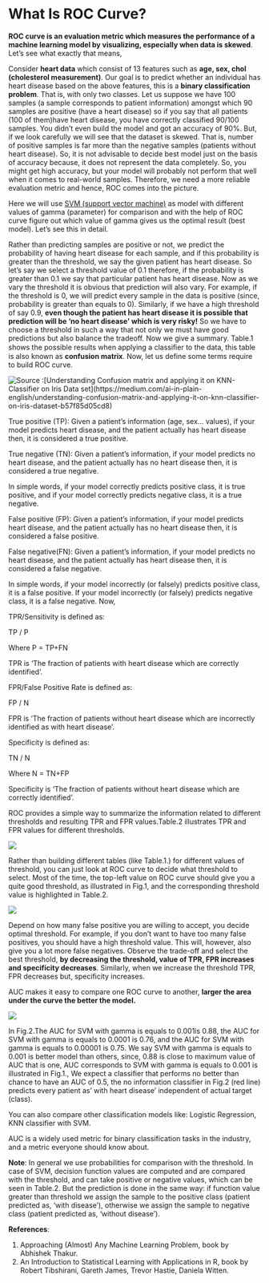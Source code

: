 # What Is ROC Curve?

 **ROC curve is an evaluation metric which measures the performance of a machine learning model by visualizing, especially when data is skewed**. Let’s see what exactly that means,

Consider **heart data** which consist of 13 features such as **age, sex, chol (cholesterol measurement)**. Our goal is to predict whether an individual has heart disease based on the above features, this is a **binary classification problem**. That is, with only two classes. Let us suppose we have 100 samples (a sample corresponds to patient information) amongst which 90 samples are positive (have a heart disease) so if you say that all patients (100 of them)have heart disease, you have correctly classified 90/100 samples. You didn’t even build the model and got an accuracy of 90%. But, if we look carefully we will see that the dataset is skewed. That is, number of positive samples is far more than the negative samples (patients without heart disease). So, it is not advisable to decide best model just on the basis of accuracy because, it does not represent the data completely. So, you might get high accuracy, but your model will probably not perform that well when it comes to real-world samples. Therefore, we need a more reliable evaluation metric and hence, ROC comes into the picture.

Here we will use [SVM (support vector machine)](https://medium.com/swlh/what-is-svm-f4e06eca79b3) as model with different values of gamma (parameter) for comparison and with the help of ROC curve figure out which value of gamma gives us the optimal result (best model). Let’s see this in detail.

Rather than predicting samples are positive or not, we predict the probability of having heart disease for each sample, and if this probability is greater than the threshold, we say the given patient has heart disease. So let’s say we select a threshold value of 0.1 therefore, if the probability is greater than 0.1 we say that particular patient has heart disease. Now as we vary the threshold it is obvious that prediction will also vary. For example, if the threshold is 0, we will predict every sample in the data is positive (since, probability is greater than equals to 0). Similarly, if we have a high threshold of say 0.9, **even though the patient has heart disease it is possible that prediction will be ‘no heart disease' which is very risky!** So we have to choose a threshold in such a way that not only we must have good predictions but also balance the tradeoff. Now we give a summary. Table.1 shows the possible results when applying a classiﬁer to the data, this table is also known as **confusion matrix**. Now, let us define some terms require to build ROC curve.

![](/images/table_1_to_upload.png "Source :[Understanding Confusion matrix and applying it on KNN-Classifier on Iris Data set](https://medium.com/ai-in-plain-english/understanding-confusion-matrix-and-applying-it-on-knn-classifier-on-iris-dataset-b57f85d05cd8)")

True positive (TP): Given a patient’s information (age, sex… values), if your model predicts heart disease, and the patient actually has heart disease then, it is considered a true positive.

True negative (TN): Given a patient’s information, if your model predicts no heart disease, and the patient actually has no heart disease then, it is considered a true negative.

In simple words, if your model correctly predicts positive class, it is true positive, and if your model correctly predicts negative class, it is a true negative.

False positive (FP): Given a patient’s information, if your model predicts heart disease, and the patient actually has no heart disease then, it is considered a false positive.

False negative(FN): Given a patient’s information, if your model predicts no heart disease, and the patient actually has heart disease then, it is considered a false negative.

In simple words, if your model incorrectly (or falsely) predicts positive class, it is a false positive. If your model incorrectly (or falsely) predicts negative class, it is a false negative. Now,

TPR/Sensitivity is defined as:

TP / P

Where P = TP+FN

TPR is ‘The fraction of patients with heart disease which are correctly identified’.

FPR/False Positive Rate is defined as:

FP / N

FPR is ‘The fraction of patients without heart disease which are incorrectly identified as with heart disease’.

Specificity is defined as:

TN / N

Where N = TN+FP

Specificity is ‘The fraction of patients without heart disease which are correctly identified’.

ROC provides a simple way to summarize the information related to different thresholds and resulting TPR and FPR values.Table.2 illustrates TPR and FPR values for different thresholds.

![](/images/table_2_to_upload.png) 

Rather than building different tables (like Table.1.) for different values of threshold, you can just look at ROC curve to decide what threshold to select. Most of the time, the top-left value on ROC curve should give you a quite good threshold, as illustrated in Fig.1, and the corresponding threshold value is highlighted in Table.2.

![](/images/Fig_1_to_upload.png)

 Depend on how many false positive you are willing to accept, you decide optimal threshold. For example, if you don’t want to have too many false positives, you should have a high threshold value. This will, however, also give you a lot more false negatives. Observe the trade-off and select the best threshold, **by decreasing the threshold, value of TPR, FPR increases and specificity decreases**. Similarly, when we increase the threshold TPR, FPR decreases but, specificity increases.
 
AUC makes it easy to compare one ROC curve to another, **larger the area under the curve the better the model.**

![](/images/Fig_2_to_upload.png)

In Fig.2.The AUC for SVM with gamma is equals to 0.001is 0.88, the AUC for SVM with gamma is equals to 0.0001 is 0.76, and the AUC for SVM with gamma is equals to 0.00001 is 0.75. We say SVM with gamma is equals to 0.001 is better model than others, since, 0.88 is close to maximum value of AUC that is one, AUC corresponds to SVM with gamma is equals to 0.001 is illustrated in Fig.1., We expect a classifier that performs no better than chance to have an AUC of 0.5, the no information classifier in Fig.2 (red line) predicts every patient as’ with heart disease’ independent of actual target (class).

You can also compare other classification models like: Logistic Regression, KNN classifier with SVM.

AUC is a widely used metric for binary classification tasks in the industry, and a metric everyone should know about.

**Note**: In general we use probabilities for comparison with the threshold. In case of SVM, decision function values are computed and are compared with the threshold, and can take positive or negative values, which can be seen in Table.2. But the prediction is done in the same way: if function value greater than threshold we assign the sample to the positive class (patient predicted as, ‘with disease’), otherwise we assign the sample to negative class (patient predicted as, ‘without disease’).

**References**:
   1. Approaching (Almost) Any Machine Learning Problem, book by Abhishek Thakur.
   2. An Introduction to Statistical Learning with Applications in R, book by Robert Tibshirani, Gareth James, Trevor Hastie, Daniela Witten.
